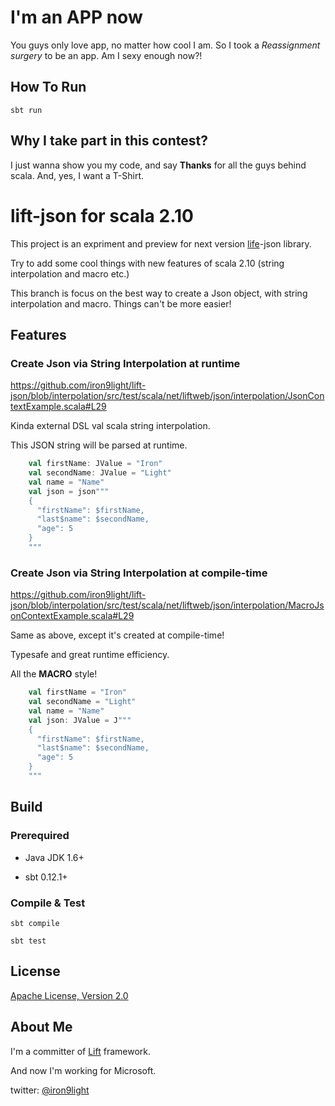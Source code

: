 I'm an APP now
==============

You guys only love app, no matter how cool I am.
So I took a *Reassignment surgery* to be an app. Am I sexy enough now?!

How To Run
----------

`sbt run`

Why I take part in this contest?
--------------------------------

I just wanna show you my code, and say **Thanks** for all the guys behind scala.
And, yes, I want a T-Shirt.



lift-json for scala 2.10
========================

This project is an expriment and preview for next version [life](http://liftweb.net)-json library.

Try to add some cool things with new features of scala 2.10 (string interpolation and macro etc.)

This branch is focus on the best way to create a Json object, with string interpolation and macro.
Things can't be more easier!

Features
--------

### Create Json via String Interpolation at runtime

https://github.com/iron9light/lift-json/blob/interpolation/src/test/scala/net/liftweb/json/interpolation/JsonContextExample.scala#L29

Kinda external DSL val scala string interpolation.

This JSON string will be parsed at runtime.

```scala
    val firstName: JValue = "Iron"
    val secondName: JValue = "Light"
    val name = "Name"
    val json = json"""
    {
      "firstName": $firstName,
      "last$name": $secondName,
      "age": 5
    }
    """
```

### Create Json via String Interpolation at compile-time

https://github.com/iron9light/lift-json/blob/interpolation/src/test/scala/net/liftweb/json/interpolation/MacroJsonContextExample.scala#L29

Same as above, except it's created at compile-time!

Typesafe and great runtime efficiency.

All the **MACRO** style!

```scala
    val firstName = "Iron"
    val secondName = "Light"
    val name = "Name"
    val json: JValue = J"""
    {
      "firstName": $firstName,
      "last$name": $secondName,
      "age": 5
    }
    """
```

Build
-----

### Prerequired

* Java JDK 1.6+

* sbt 0.12.1+

### Compile & Test

`sbt compile`

`sbt test`

License
-------

[Apache License, Version 2.0](http://www.apache.org/licenses/LICENSE-2.0)

About Me
--------

I'm a committer of [Lift](http://liftweb.net) framework.

And now I'm working for Microsoft.

twitter: [@iron9light](https://twitter.com/iron9light)